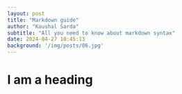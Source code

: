 ```yaml
---
layout: post
title: "Markdown guide"
author: "Kaushal Sarda"
subtitle: "All you need to know about markdown syntax"
date: 2024-04-27 10:45:13
background: '/img/posts/06.jpg'
---
```


# I am a heading